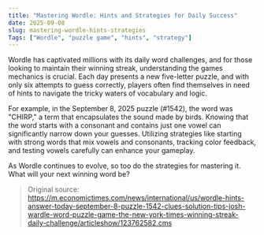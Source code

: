 ```yaml
---
title: "Mastering Wordle: Hints and Strategies for Daily Success"
date: 2025-09-08
slug: mastering-wordle-hints-strategies
Tags: ["Wordle", "puzzle game", "hints", "strategy"]
---
```


Wordle has captivated millions with its daily word challenges, and for those looking to maintain their winning streak, understanding the games mechanics is crucial. Each day presents a new five-letter puzzle, and with only six attempts to guess correctly, players often find themselves in need of hints to navigate the tricky waters of vocabulary and logic.

For example, in the September 8, 2025 puzzle (#1542), the word was "CHIRP," a term that encapsulates the sound made by birds. Knowing that the word starts with a consonant and contains just one vowel can significantly narrow down your guesses. Utilizing strategies like starting with strong words that mix vowels and consonants, tracking color feedback, and testing vowels carefully can enhance your gameplay.

As Wordle continues to evolve, so too do the strategies for mastering it. What will your next winning word be?
> Original source: https://m.economictimes.com/news/international/us/wordle-hints-answer-today-september-8-puzzle-1542-clues-solution-tips-josh-wardle-word-puzzle-game-the-new-york-times-winning-streak-daily-challenge/articleshow/123762582.cms